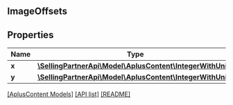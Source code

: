 ## ImageOffsets

## Properties

Name | Type | Description | Notes
------------ | ------------- | ------------- | -------------
**x** | [**\SellingPartnerApi\Model\AplusContent\IntegerWithUnits**](IntegerWithUnits.md) |  |
**y** | [**\SellingPartnerApi\Model\AplusContent\IntegerWithUnits**](IntegerWithUnits.md) |  |

[[AplusContent Models]](../) [[API list]](../../Api) [[README]](../../../README.md)
